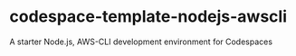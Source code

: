 # codespace-template-nodejs-awscli
A starter Node.js, AWS-CLI development environment for Codespaces
